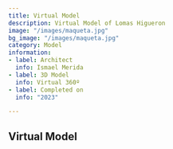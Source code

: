 ```yaml
---
title: Virtual Model
description: Virtual Model of Lomas Higueron
image: "/images/maqueta.jpg"
bg_image: "/images/maqueta.jpg"
category: Model
information:
- label: Architect
  info: Ismael Merida
- label: 3D Model
  info: Virtual 360º
- label: Completed on
  info: "2023"

---
```

## Virtual Model